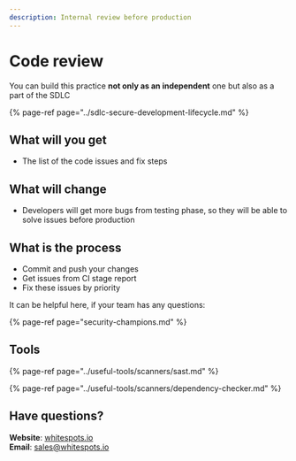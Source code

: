 ```yaml
---
description: Internal review before production
---
```


# Code review

You can build this practice **not only as an independent** one but also as a part of the SDLC

{% page-ref page="../sdlc-secure-development-lifecycle.md" %}

## What will you get

* The list of the code issues and fix steps

## What will change

* Developers will get more bugs from testing phase, so they will be able to solve issues before production

## What is the process

* Commit and push your changes
* Get issues from CI stage report
* Fix these issues by priority

It can be helpful here, if your team has any questions:

{% page-ref page="security-champions.md" %}

## Tools

{% page-ref page="../useful-tools/scanners/sast.md" %}

{% page-ref page="../useful-tools/scanners/dependency-checker.md" %}

## Have questions?

**Website**: [whitespots.io](https://whitespots.io/?utm=appsecwiki)   
**Email**: [sales@whitespots.io](mailto:sales@whitespots.io)

